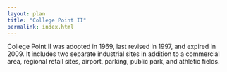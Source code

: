 ```yaml
---
layout: plan
title: "College Point II"
permalink: index.html
---
```


College Point II was adopted in 1969, last revised in 1997, and expired in 2009. It includes two separate industrial sites in addition to a commercial area, regional retail sites, airport, parking, public park, and athletic fields.